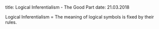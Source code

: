 title: Logical Inferentialism - The Good Part
date: 21.03.2018

Logical Inferentialism = The meaning of logical symbols is fixed by their rules.